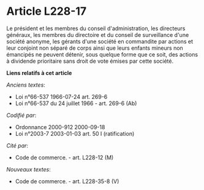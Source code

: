 # Article L228-17

Le président et les membres du conseil d'administration, les directeurs généraux, les membres du directoire et du conseil de
surveillance d'une société anonyme, les gérants d'une société en commandite par actions et leur conjoint non séparé de corps
ainsi que leurs enfants mineurs non émancipés ne peuvent détenir, sous quelque forme que ce soit, des actions à dividende
prioritaire sans droit de vote émises par cette société.

**Liens relatifs à cet article**

_Anciens textes_:

  - Loi n°66-537 1966-07-24 art. 269-6
  - Loi n°66-537 du 24 juillet 1966 - art. 269-6 (Ab)

_Codifié par_:

  - Ordonnance 2000-912 2000-09-18
  - Loi n°2003-7 2003-01-03 art. 50 I (ratification)

_Cité par_:

  - Code de commerce. - art. L228-12 (M)

_Nouveaux textes_:

  - Code de commerce. - art. L228-35-8 (V)
